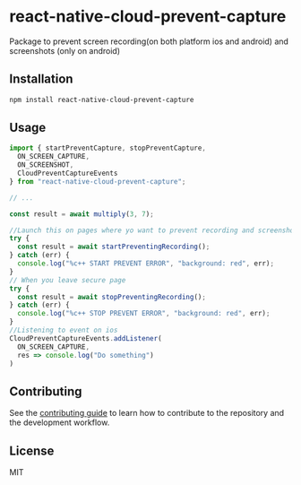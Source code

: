 # react-native-cloud-prevent-capture

Package to prevent screen recording(on both platform ios and android) and screenshots (only on android)

## Installation

```sh
npm install react-native-cloud-prevent-capture
```

## Usage

```js
import { startPreventCapture, stopPreventCapture,
  ON_SCREEN_CAPTURE,
  ON_SCREENSHOT,
  CloudPreventCaptureEvents
} from "react-native-cloud-prevent-capture";

// ...

const result = await multiply(3, 7);

//Launch this on pages where yo want to prevent recording and screenshots
try {
  const result = await startPreventingRecording();
} catch (err) {
  console.log("%c++ START PREVENT ERROR", "background: red", err);
}
// When you leave secure page
try {
  const result = await stopPreventingRecording();
} catch (err) {
  console.log("%c++ STOP PREVENT ERROR", "background: red", err);
}
//Listening to event on ios
CloudPreventCaptureEvents.addListener(
  ON_SCREEN_CAPTURE,
  res => console.log("Do something")
)
```

## Contributing

See the [contributing guide](CONTRIBUTING.md) to learn how to contribute to the repository and the development workflow.

## License

MIT

